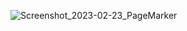 ![Screenshot_2023-02-23_PageMarker](https://user-images.githubusercontent.com/83157814/220937029-9049798f-2729-485a-9fbb-668dc1e2cc5f.png)
